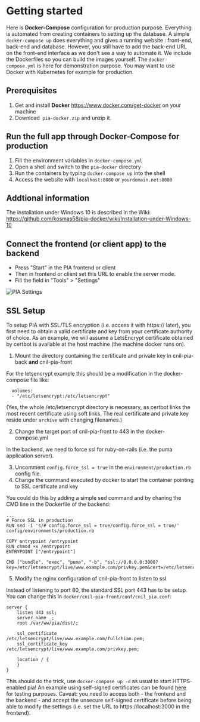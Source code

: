 Getting started
=
Here is **Docker-Compose** configuration for production purpose. Everything is automated from creating containers to setting up the database. A simple `docker-compose up` does everything and gives a running website : front-end, back-end and database.
However, you still have to add the back-end URL on the front-end interface as we don't see a way to automate it.
We include the Dockerfiles so you can build the images yourself. The `docker-compose.yml` is here for demonstration purpose. You may want to use Docker with Kubernetes for example for production.

Prerequisites
-
1. Get and install **Docker** https://www.docker.com/get-docker on your machine
2. Download` pia-docker.zip` and unzip it.

Run the full app through Docker-Compose for production
-

1. Fill the environment variables in `docker-compose.yml`
2. Open a shell and switch to the `pia-docker` directory
3. Run the containers by typing `docker-compose up` into the shell
4. Access the website with `localhost:8080` or `yourdomain.net:8080`

Addtional information
-
The installation under Windows 10 is described in the Wiki:
https://github.com/kosmas58/pia-docker/wiki/Installation-under-Windows-10

Connect the frontend (or client app) to the backend
-

- Press "Start" in the PIA frontend or client
- Then in frontend or client set this URL to enable the server mode.
- Fill the field in "Tools" > "Settings"

![PIA Settings](docker/pia-settings.png)

SSL Setup
-

To setup PIA with SSL/TLS encryption (i.e. access it with https:// later), you first need to obtain a valid certificate and key from your certificate authority of choice. As an example, we will assume a LetsEncrypt certificate obtained by certbot is available at the host machine (the machine docker runs on).

1. Mount the directory containing the certificate and private key in cnil-pia-back **and** cnil-pia-front

For the letsencrypt example this should be a modification in the docker-compose file like:

```
  volumes:
  - "/etc/letsencrypt:/etc/letsencrypt"
```

(Yes, the whole /etc/letsencrypt directory is necessary, as certbot links the most recent certificate using soft links. The real certificate and private key reside under `archive` with changing filenames.)

2. Change the target port of cnil-pia-front to 443 in the docker-compose.yml

In the backend, we need to force ssl for ruby-on-rails (i.e. the puma application server).

3. Uncomment `config.force_ssl = true` in the `environment/production.rb` config file.
4. Change the command executed by docker to start the container pointing to SSL certificate and key

You could do this by adding a simple sed command and by chaning the CMD line in the Dockerfile of the backend:
```
...
# Force SSL in production
RUN sed -i 's/# config.force_ssl = true/config.force_ssl = true/' config/environments/production.rb

COPY entrypoint /entrypoint
RUN chmod +x /entrypoint
ENTRYPOINT ["/entrypoint"]

CMD ["bundle", "exec", "puma", "-b", "ssl://0.0.0.0:3000?key=/etc/letsencrypt/live/www.example.com/privkey.pem&cert=/etc/letsencrypt/live/www.example.com/fullchain.pem"]
```

5. Modify the nginx configuration of cnil-pia-front to listen to ssl

Instead of listening to port 80, the standard SSL port 443 has to be setup. You can change this in `docker/cnil-pia-front/conf/cnil_pia.conf`:

```
server {
    listen 443 ssl;
    server_name _;
    root /var/ww/pia/dist/;

    ssl_certificate /etc/letsencrypt/live/www.example.com/fullchian.pem;
    ssl_certificate_key /etc/letsencrypt/live/www.example.com/privkey.pem;

    location / {
    }
}
```

This should do the trick, use `docker-compose up -d` as usual to start HTTPS-enabled pia! An example using self-signed certificates can be found [here](https://github.com/MarcelPa/pia-docker) for testing purposes. Caveat: you need to access both - the frontend and the backend - and accept the unsecure self-signed certificate before being able to modify the settings (i.e. set the URL to https://localhost:3000 in the frontend).
